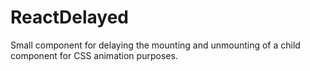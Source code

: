 # ReactDelayed
Small component for delaying the mounting and unmounting of a child component for CSS animation purposes.
